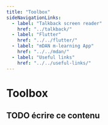 ```yaml
---
title: "Toolbox"
sideNavigationLinks:
  - label: "Talkback screen reader"
    href: "../talkback/"
  - label: "Flutter"
    href: "../../flutter/"
  - label: "mDAN m-learning App"
    href: "../../mdan/"
  - label: "Useful links"
    href: "../../useful-links/"
---
```


# Toolbox

## TODO écrire ce contenu
